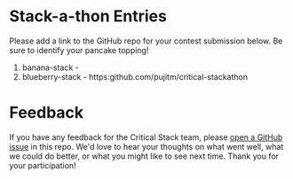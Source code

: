 # Stack-a-thon Entries

Please add a link to the GitHub repo for your contest submission below. Be sure to identify your pancake topping!

1. banana-stack - 
2. blueberry-stack - https:github.com/pujitm/critical-stackathon

# Feedback

If you have any feedback for the Critical Stack team, please 
[open a GitHub issue](https://github.com/stack-a-thon/feedback/issues/new) in this repo. We'd love to hear your
thoughts on what went well, what we could do better, or what you might like to see next time. Thank you for your
participation!
